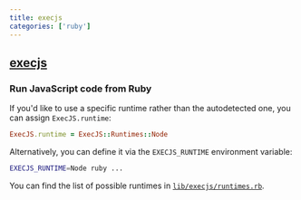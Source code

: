 ```yaml
---
title: execjs
categories: ['ruby']
---
```

## [execjs](https://github.com/rails/execjs)

### Run JavaScript code from Ruby


If you'd like to use a specific runtime rather than the autodetected one, you can assign `ExecJS.runtime`:

```ruby
ExecJS.runtime = ExecJS::Runtimes::Node
```

Alternatively, you can define it via the `EXECJS_RUNTIME` environment variable:

```bash
EXECJS_RUNTIME=Node ruby ...
```

You can find the list of possible runtimes in [`lib/execjs/runtimes.rb`](https://github.com/rails/execjs/blob/master/lib/execjs/runtimes.rb).
